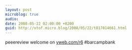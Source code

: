 ```yaml
---
layout: post
microblog: true
audio: 
date: 2008-05-22 02:00:00 +0200
guid: http://xtof.micro.blog/2008/05/22/t817014661.html
---
```

peeereview welcome on [yweb.com/r6](http://yweb.com/r6) #barcampbank
